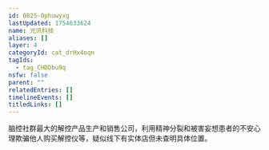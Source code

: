 ```yaml
---
id: 0825-0phuwyxg
lastUpdated: 1754633624
name: 光讯科技
aliases: []
layer: 4
categoryId: cat_drHx4oqn
tagIds:
  - tag_CHDDbu9q
nsfw: false
parent: ""
relatedEntries: []
timelineEvents: []
titledLinks: []
---
```


脑控社群最大的解控产品生产和销售公司，利用精神分裂和被害妄想患者的不安心理欺骗他人购买解控仪等，疑似线下有实体店但未查明具体位置。